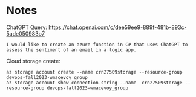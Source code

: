 # Notes

ChatGPT Query: https://chat.openai.com/c/dee59ee9-889f-481b-893c-5ade050983b7
```
I would like to create an azure function in C# that uses ChatGPT to assess the sentiment of an email in a logic app.
```

Cloud storage create:
```
az storage account create --name crn27509storage --resource-group devops-fall2023-wmacevoy_group
az storage account show-connection-string --name  crn27509storage --resource-group devops-fall2023-wmacevoy_group


```



